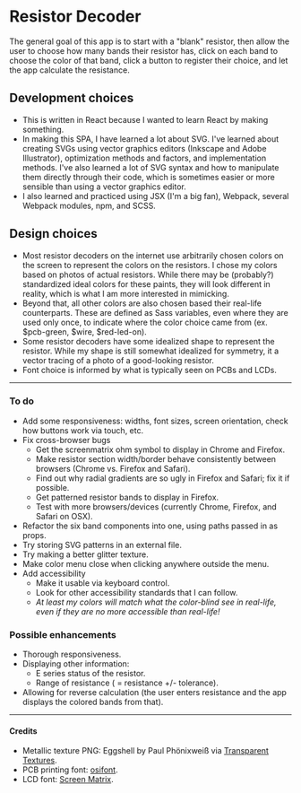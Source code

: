 # Resistor Decoder

The general goal of this app is to start with a "blank" resistor, then allow the user to choose how many bands their resistor has, click on each band to choose the color of that band, click a button to register their choice, and let the app calculate the resistance.


## Development choices
* This is written in React because I wanted to learn React by making something.
* In making this SPA, I have learned a lot about SVG. I've learned about creating SVGs using vector graphics editors (Inkscape and Adobe Illustrator), optimization methods and factors, and implementation methods. I've also learned a lot of SVG syntax and how to manipulate them directly through their code, which is sometimes easier or more sensible than using a vector graphics editor.
* I also learned and practiced using JSX (I'm a big fan), Webpack, several Webpack modules, npm, and SCSS.


## Design choices
* Most resistor decoders on the internet use arbitrarily chosen colors on the screen to represent the colors on the resistors. I chose my colors based on photos of actual resistors. While there may be (probably?) standardized ideal colors for these paints, they will look different in reality, which is what I am more interested in mimicking.
* Beyond that, all other colors are also chosen based their real-life counterparts. These are defined as Sass variables, even where they are used only once, to indicate where the color choice came from (ex. $pcb-green, $wire, $red-led-on).
* Some resistor decoders have some idealized shape to represent the resistor. While my shape is still somewhat idealized for symmetry, it a vector tracing of a photo of a good-looking resistor.
* Font choice is informed by what is typically seen on PCBs and LCDs.

---

### To do
* Add some responsiveness: widths, font sizes, screen orientation, check how buttons work via touch, etc.
* Fix cross-browser bugs
    * Get the screenmatrix ohm symbol to display in Chrome and Firefox.
    * Make resistor section width/border behave consistently between browsers (Chrome vs. Firefox and Safari).
    * Find out why radial gradients are so ugly in Firefox and Safari; fix it if possible.
    * Get patterned resistor bands to display in Firefox.
    * Test with more browsers/devices (currently Chrome, Firefox, and Safari on OSX).
* Refactor the six band components into one, using paths passed in as props.
* Try storing SVG patterns in an external file.
* Try making a better glitter texture.
* Make color menu close when clicking anywhere outside the menu.
* Add accessibility
    * Make it usable via keyboard control.
    * Look for other accessibility standards that I can follow.
    * _At least my colors will match what the color-blind see in real-life, even if they are no more accessible than real-life!_


### Possible enhancements
* Thorough responsiveness.
* Displaying other information:
    * E series status of the resistor.
    * Range of resistance ( = resistance +/- tolerance).
* Allowing for reverse calculation (the user enters resistance and the app displays the colored bands from that).

---

#### Credits
* Metallic texture PNG: Eggshell by Paul Phönixweiß via [Transparent Textures](https://www.transparenttextures.com/).
* PCB printing font: [osifont](https://github.com/hikikomori82/osifont).
* LCD font: [Screen Matrix](http://www.dafont.com/screenmatrix.font).
